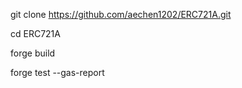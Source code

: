 git clone https://github.com/aechen1202/ERC721A.git 

cd ERC721A 

forge build 

forge test --gas-report 

